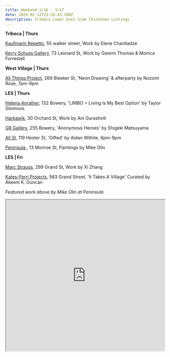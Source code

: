 ```yaml
---
title: Weekend 2/16 - 2/17
date: 2024-02-12T23:35:43.240Z
description: Tribeca Lower East Side Chinatown Listings
---
```

**T﻿ribeca | Thurs**

[Kaufmann Repetto](https://kaufmannrepetto.com/exhibition/elene-chantladze-new-york/), 55 walker street, Work by Elene Chantladze

[Kerry Schuss Gallery](https://kerryschussgallery.com/pages/index.php), 73 Leonard St, Work by Gwenn Thomas & Monica Forrestall

**West Village | Thurs**

[All Things Project](http://www.instagram.com/galleryatp), 269 Bleeker St, 'Neon Drawing' & afterparty by Nozomi Rose, 7pm-9pm

**L﻿ES | Thurs**

[Helena Anrather](https://helenaanrather.com/exhibition/limbo-living-is-my-best-option/), 132 Bowery, 'LIMBO = Living Is My Best Option' by Taylor Simmons

[Harkawik](https://www.harkawik.com/), 30 Orchard St, Work by Ani Gurashvili

[GR Gallery](https://www.gr-gallery.com/exhibitions), 255 Bowery, 'Anonymous Heroes' by Shigeki Matsuyama

[All St](https://allstnyc.com/), 119 Hester St, 'Gifted' by Aidan Wilhite, 6pm-9pm

[Peninsula ](https://www.peninsulaartspace.com/), 13 Monroe St, Paintings by Mike Olin

**LES | Fri**

[Marc Strauss](https://www.marcstraus.com/), 299 Grand St, Work by Xi Zhang

[Kates-Ferri Projects](https://www.katesferriprojects.com/it-takes-a-village-art-works), 563 Grand Street, 'It Takes A Village' Curated by Akeem K. Duncan

*F﻿eatured work above by Mike Olin at Peninsula*

<iframe src="https://www.google.com/maps/d/u/1/embed?mid=1Tgo9NnttDq2Dl__6HxY15JIiZRzcbmY&ehbc=2E312F" width="100%" height="480"></iframe>